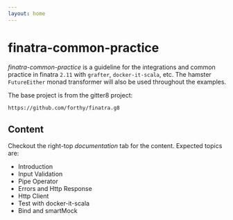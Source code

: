 ```yaml
---
layout: home
---
```


# finatra-common-practice

_finatra-common-practice_ is a guideline for the integrations and common practice in finatra `2.11` with `grafter`, `docker-it-scala`, etc. The hamster `FutureEither` monad transformer will also be used throughout the examples.

The base project is from the gitter8 project:

```sh
https://github.com/forthy/finatra.g8
```

## Content

Checkout the right-top _documentation_ tab for the content. Expected topics are:

- Introduction
- Input Validation
- Pipe Operator
- Errors and Http Response
- Http Client
- Test with docker-it-scala
- Bind and smartMock
